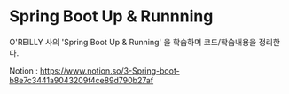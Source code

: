 # Spring Boot Up & Runnning
O'REILLY 사의 'Spring Boot Up & Running' 을 학습하며 코드/학습내용을 정리한다.

Notion : https://www.notion.so/3-Spring-boot-b8e7c3441a9043209f4ce89d790b27af
